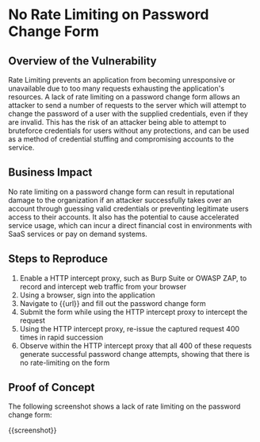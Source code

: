 # No Rate Limiting on Password Change Form

## Overview of the Vulnerability

Rate Limiting prevents an application from becoming unresponsive or unavailable due to too many requests exhausting the application's resources. A lack of rate limiting on a password change form allows an attacker to send a number of requests to the server which will attempt to change the password of a user with the supplied credentials, even if they are invalid. This has the risk of an attacker being able to attempt to bruteforce credentials for users without any protections, and can be used as a method of credential stuffing and compromising accounts to the service.

## Business Impact

No rate limiting on a password change form can result in reputational damage to the organization if an attacker successfully takes over an account through guessing valid credentials or preventing legitimate users access to their accounts. It also has the potential to cause accelerated service usage, which can incur a direct financial cost in environments with SaaS services or pay on demand systems.

## Steps to Reproduce

1. Enable a HTTP intercept proxy, such as Burp Suite or OWASP ZAP, to record and intercept web traffic from your browser
1. Using a browser, sign into the application
1. Navigate to {{url}} and fill out the password change form
1. Submit the form while using the HTTP intercept proxy to intercept the request
1. Using the HTTP intercept proxy, re-issue the captured request 400 times in rapid succession
1. Observe within the HTTP intercept proxy that all 400 of these requests generate successful password change attempts, showing that there is no rate-limiting on the form

## Proof of Concept

The following screenshot shows a lack of rate limiting on the password change form:

{{screenshot}}
